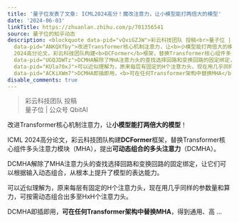 ```yaml
---
title: '量子位发表了文章: ICML2024高分！魔改注意力，让小模型能打两倍大的模型'
date: '2024-06-03'
linkTitle: https://zhuanlan.zhihu.com/p/701356541
source: 量子位的知乎动态
description: <blockquote data-pid="vQviGZJW">彩云科技团队 投稿<br>量子位 | 公众号 QbitAI</blockquote><p
  data-pid="ANKQXfby">改进Transformer核心机制注意力，让<b>小模型能打两倍大的模型</b>！</p><p data-pid="qhqMNw1F">ICML
  2024高分论文，彩云科技团队构建<b>DCFormer</b>框架，替换Transformer核心组件多头注意力模块（MHA），提出<b>可动态组合的多头注意力</b>（DCMHA）。</p><p
  data-pid="UGQJDWTz">DCMHA解除了MHA注意力头的查找选择回路和变换回路的固定绑定，让它们可以根据输入动态组合，从根本上提升了模型的表达能力。</p><p
  data-pid="KUla70xJ">可以近似理解为，原来每层有固定的H个注意力头，现在用几乎同样的参数量和算力，可按需动态组合出多至HxH个注意力头。</p><p
  data-pid="ACKiXWm7">DCMHA即插即用，<b>可在任何Transformer架构中替换MHA</b>，得到通用、高 ...
disable_comments: true
---
```

<blockquote data-pid="vQviGZJW">彩云科技团队 投稿<br>量子位 | 公众号 QbitAI</blockquote><p data-pid="ANKQXfby">改进Transformer核心机制注意力，让<b>小模型能打两倍大的模型</b>！</p><p data-pid="qhqMNw1F">ICML 2024高分论文，彩云科技团队构建<b>DCFormer</b>框架，替换Transformer核心组件多头注意力模块（MHA），提出<b>可动态组合的多头注意力</b>（DCMHA）。</p><p data-pid="UGQJDWTz">DCMHA解除了MHA注意力头的查找选择回路和变换回路的固定绑定，让它们可以根据输入动态组合，从根本上提升了模型的表达能力。</p><p data-pid="KUla70xJ">可以近似理解为，原来每层有固定的H个注意力头，现在用几乎同样的参数量和算力，可按需动态组合出多至HxH个注意力头。</p><p data-pid="ACKiXWm7">DCMHA即插即用，<b>可在任何Transformer架构中替换MHA</b>，得到通用、高 ...